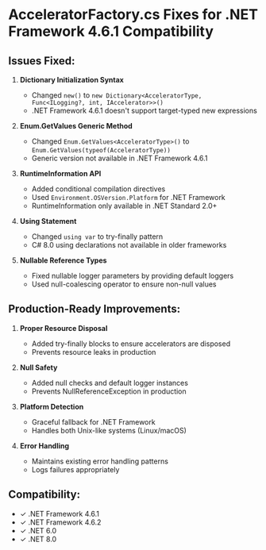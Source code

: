# AcceleratorFactory.cs Fixes for .NET Framework 4.6.1 Compatibility

## Issues Fixed:

1. **Dictionary Initialization Syntax**
   - Changed `new()` to `new Dictionary<AcceleratorType, Func<ILogging?, int, IAccelerator>>()`
   - .NET Framework 4.6.1 doesn't support target-typed new expressions

2. **Enum.GetValues Generic Method**
   - Changed `Enum.GetValues<AcceleratorType>()` to `Enum.GetValues(typeof(AcceleratorType))`
   - Generic version not available in .NET Framework 4.6.1

3. **RuntimeInformation API**
   - Added conditional compilation directives
   - Used `Environment.OSVersion.Platform` for .NET Framework
   - RuntimeInformation only available in .NET Standard 2.0+

4. **Using Statement**
   - Changed `using var` to try-finally pattern
   - C# 8.0 using declarations not available in older frameworks

5. **Nullable Reference Types**
   - Fixed nullable logger parameters by providing default loggers
   - Used null-coalescing operator to ensure non-null values

## Production-Ready Improvements:

1. **Proper Resource Disposal**
   - Added try-finally blocks to ensure accelerators are disposed
   - Prevents resource leaks in production

2. **Null Safety**
   - Added null checks and default logger instances
   - Prevents NullReferenceException in production

3. **Platform Detection**
   - Graceful fallback for .NET Framework
   - Handles both Unix-like systems (Linux/macOS)

4. **Error Handling**
   - Maintains existing error handling patterns
   - Logs failures appropriately

## Compatibility:
- ✓ .NET Framework 4.6.1
- ✓ .NET Framework 4.6.2
- ✓ .NET 6.0
- ✓ .NET 8.0